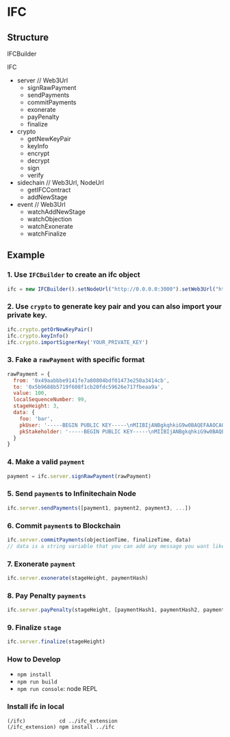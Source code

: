 # IFC
## Structure
IFCBuilder

IFC
- server // Web3Url
  - signRawPayment
  - sendPayments
  - commitPayments
  - exonerate
  - payPenalty
  - finalize
- crypto
  - getNewKeyPair
  - keyInfo
  - encrypt
  - decrypt
  - sign
  - verify
- sidechain // Web3Url, NodeUrl
  - getIFCContract
  - addNewStage
- event // Web3Url
  - watchAddNewStage
  - watchObjection
  - watchExonerate
  - watchFinalize

## Example
### 1. Use `IFCBuilder` to create an ifc object
```javascript
ifc = new IFCBuilder().setNodeUrl("http://0.0.0.0:3000").setWeb3Url("http://0.0.0.0:8545").build()
```

### 2. Use `crypto` to generate key pair and you can also import your private key.
```javascript
ifc.crypto.getOrNewKeyPair()
ifc.crypto.keyInfo()
ifc.crypto.importSignerKey('YOUR_PRIVATE_KEY')
```

### 3. Fake a `rawPayment` with specific format
```javascript
rawPayment = {
  from: '0x49aabbbe9141fe7a80804bdf01473e250a3414cb',
  to: '0x5b9688b5719f608f1cb20fdc59626e717fbeaa9a',
  value: 100,
  localSequenceNumber: 99,
  stageHeight: 3,
  data: {
    foo: 'bar',
    pkUser: '-----BEGIN PUBLIC KEY-----\nMIIBIjANBgkqhkiG9w0BAQEFAAOCAQ8AMIIBCgKCAQEA5SxAR4lIyHg3vF/DbWKq\nZfedueCC6TpSMmD3LMZ2vhvI8cO1ydmDRTngJlgiKCcQFGGRcDqI5vxBfE4vdCy/\nDFw1zTiT9pPLUWGZNT4YxlcdFUJ26b4YqRHUk8Tfg4YNSUTaNKaj2VKj3NyLrchN\neunMWeLj+QlfdjV5zUkOy9pbMj0co1gDAK85jnO8NJupycWyA/ezfpaoTfJj2Ijd\n2b0+nCWCdWw8oWBJH9uXhCetbTI2QjYYOXj77aICrr2OUH4OkiZMoiIXAIV0D+P9\nysa6hgFzv5xAlO39mOnnu4wRoYJIIaHZyvNMVkdt4ZavZPuTuAQIPODy8/n19QWq\nRQIDAQAB\n-----END PUBLIC KEY-----',
    pkStakeholder: '-----BEGIN PUBLIC KEY-----\nMIIBIjANBgkqhkiG9w0BAQEFAAOCAQ8AMIIBCgKCAQEAiQgP8iTDok0b1JSIPmbE\nzCKSphTfHm57Mu3LIgz9PD3vfcVW43sqAMOkelRijqmUpNLW0OBYzNIgH7sIIrhG\n89zXxXG/s4ewrbcbJn8XhotFoJQFLzBFovgYv34v3ZYmlCZsApWAtXkxWveq54FJ\nsQFrUWA+J/FNkp4uqu2Ekenn8OnuYYn25LdZPiUugOPMrALk4hS6nDSBmfVSPPka\nDilawdZwjkQGH9uu8pOFYG+oT1q9MYahrkmRzY05Q4zHOhB8HPzsbz0HpuwanXga\n/HqEmvBn0EJs+SrkZZmyZ6bjz1Izx8Io67HEje9JUeV6qDLE/ZQ/PXoRLnqg3Yqd\nIwIDAQAB\n-----END PUBLIC KEY-----'
  }
}
```

### 4. Make a valid `payment`
```javascript
payment = ifc.server.signRawPayment(rawPayment)
```

### 5. Send `payment`s to Infinitechain Node
```javascript
ifc.server.sendPayments([payment1, payment2, payment3, ...])
```

### 6. Commit `payment`s to Blockchain
```javascript
ifc.server.commitPayments(objectionTime, finalizeTime, data)
// data is a string variable that you can add any message you want like bitcoin's op_return.
```
### 7. Exonerate `payment`
```javascript
ifc.server.exonerate(stageHeight, paymentHash)
```
### 8. Pay Penalty `payments`
```javascript
ifc.server.payPenalty(stageHeight, [paymentHash1, paymentHash2, paymentHash3, ...])
```
### 9. Finalize `stage`
```javascript
ifc.server.finalize(stageHeight)
```

### How to Develop
- `npm install`
- `npm run build`
- `npm run console`: node REPL

### Install ifc in local
```
(/ifc)           cd ../ifc_extension
(/ifc_extension) npm install ../ifc
```
